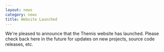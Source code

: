 ```yaml
---
layout: news
category: news
title: Website Launched
---
```


We're pleased to announce that the Themis website has launched. Please check
back here in the future for updates on new projects, source code releases, etc.
